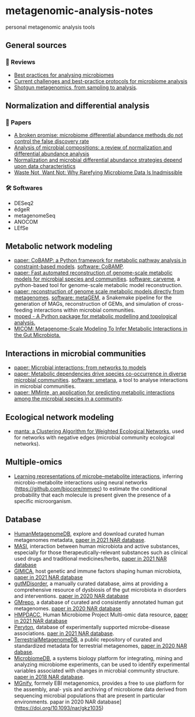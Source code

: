 # metagenomic-analysis-notes

personal metagenomic analysis tools

## General sources

### :book: Reviews 

* [Best practices for analysing microbiomes](https://doi.org/10.1038/s41579-018-0029-9)
* [Current challenges and best-practice protocols for microbiome analysis](https://doi.org/10.1093/bib/bbz155)
* [Shotgun metagenomics, from sampling to analysis](https://doi.org/10.1038/nbt.3935).

## Normalization and differential analysis

### :book: Papers

* [A broken promise: microbiome differential abundance methods do not control 
  the false discovery rate](https://doi.org/10.1093/bib/bbx104)
* [Analysis of microbial compositions: a review of normalization and 
  differential abundance analysis](https://doi.org/10.1038/s41522-020-00160-w)
* [Normalization and microbial differential abundance strategies depend upon 
  data characteristics](https://doi.org/10.1186/s40168-017-0237-y)
* [Waste Not, Want Not: Why Rarefying Microbiome Data Is 
  Inadmissible](https://journals.plos.org/ploscompbiol/article?id=10.1371/journal.pcbi.1003531)

### :hammer_and_wrench: Softwares

* DESeq2
* edgeR
* metagenomeSeq
* ANOCOM
* LEfSe

## Metabolic network modeling

* [paper: CoBAMP: a Python framework for metabolic pathway analysis in 
  constraint-based models](https://doi.org/10.1093/bioinformatics/btz598).
  [software: CoBAMP](https://github.com/BioSystemsUM/cobamp). 
* [paper: Fast automated reconstruction of genome-scale metabolic models for 
  microbial species and communities](https://doi.org/10.1093/nar/gky537).
  [software: carveme](https://github.com/cdanielmachado/carveme), a 
  python-based tool for genome-scale metabolic model reconstruction.
* [paper: reconstruction of genome scale metabolic models directly from 
  metagenomes](https://www.biorxiv.org/content/10.1101/2020.12.31.424982v1).
  [software: metaGEM](https://github.com/franciscozorrilla/metaGEM), a 
  Snakemake pipeline for the generation of MAGs, reconstruction of GEMs, and 
  simulation of cross-feeding interactions within microbial communities.
* [moped - A Python package for metabolic modelling and topological 
  analysis.](https://www.biorxiv.org/content/10.1101/2020.12.04.411512v1)
* [MICOM: Metagenome-Scale Modeling To Infer Metabolic Interactions in the 
  Gut Microbiota.](https://msystems.asm.org/content/5/1/e00606-19.abstract)

## Interactions in microbial communities

* [paper: Microbial interactions: from networks to 
  models](https://www.nature.com/articles/nrmicro2832)
* [paper: Metabolic dependencies drive species co-occurrence in diverse 
  microbial communities](https://doi.org/10.1073/pnas.1421834112). 
  [software: smetana](https://github.com/cdanielmachado/smetana), a tool to 
  analyse interactions in microbial communities.
* [paper: MMinte, an application for predicting metabolic interactions 
  among the microbial species in a community](https://doi.org/10.1186/s12859-016-1230-3).

## Ecological network modeling

* [manta: a Clustering Algorithm for Weighted Ecological 
  Networks](https://msystems.asm.org/content/5/1/e00903-19), used for
  networks with negative edges (microbial community ecological networks). 


## Multiple-omics

* [Learning representations of microbe–metabolite 
  interactions](https://www.nature.com/articles/s41592-019-0616-3), 
  inferring microbio-metabolite interactions using neural networks 
  (https://github.com/biocore/mmvec) to estimate the conditional
  probability that each molecule is present given the presence of a
  specific microorganism.

## Database

* [HumanMetagenomeDB](https://webapp.ufz.de/hmgdb/), explore and download 
  curated human metagenomes metadata, [paper in 2021 NAR 
  database](https://doi.org/10.1093/nar/gkaa1031).
* [MASI](http://www.aiddlab.com/MASI/index.html), interaction between 
  human microbiota and active substances, especially for those
  therapeutically-relevant substances such as clinical used drugs and 
  traditional medicines/herbs, [paper in 2021 NAR 
  database](https://doi.org/10.1093/nar/gkaa924)
* [GIMICA](https://idrblab.org/gimica/), host genetic and immune factors 
  shaping human microbiota, [paper in 2021 NAR 
  database](https://doi.org/10.1093/nar/gkaa851)
* [gutMDisorder](http://bio-annotation.cn/gutMDisorder), a manually 
  curated database, aims at providing a comprehensive resource of dysbiosis 
  of the gut microbiota in disorders and interventions. [paper in 2020 NAR 
  database](https://doi.org/10.1093/nar/gkz843)
* [GMrepo](https://gmrepo.humangut.info/),  a database of curated and
  consistently annotated human gut metagenomes. [paper in 2020 NAR 
  database](https://doi.org/10.1093/nar/gkz764)
* [HMPDACC](https://portal.hmpdacc.org/), Human Microbiome Project
  Multi-omic data resource, [paper in 2021 NAR 
  database](https://doi.org/10.1093/nar/gkaa996)
* [Peryton](https://dianalab.e-ce.uth.gr/peryton), database of 
  experimentally supported microbe-disease associations. [paer in 2021 NAR
  database](https://doi.org/10.1093/nar/gkaa902).
* [TerrestrialMetagenomeDB](https://webapp.ufz.de/tmdb), a public
  repository of curated and standardized metadata for terrestrial
  metagenomes, [paper in 2020 NAR dabase](https://doi.org/10.1093/nar/gkz994).
* [MicrobiomeDB](https://microbiomedb.org/), a systems biology platform for
  integrating, mining and analyzing microbiome experiments, can be used to
  identify experimental variables associated with changes in microbial 
  community structure. [paper in 2018 NAR database](https://doi.org/10.1093/nar/gkx1027).
* [MGnify](https://www.ebi.ac.uk/metagenomics/), formely EBI metagenomics, 
  provides a free to use platform for the assembly, anal- ysis and
  archiving of microbiome data derived from sequencing microbial
  populations that are present in particular environments. papar in 
  2020 NAR database](https://doi.org/10.1093/nar/gkz1035)